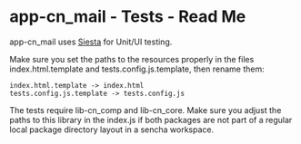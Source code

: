 # app-cn_mail - Tests - Read Me

app-cn_mail uses [Siesta](http://bryntum.com) for Unit/UI testing.

Make sure you set the paths to the resources properly in the files index.html.template and
tests.config.js.template, then rename them:

```
index.html.template -> index.html
tests.config.js.template -> tests.config.js
```

The tests require lib-cn_comp and lib-cn_core. Make sure you adjust the paths to
this library in the index.js if both packages are not part of a regular local
package directory layout in a sencha workspace.
